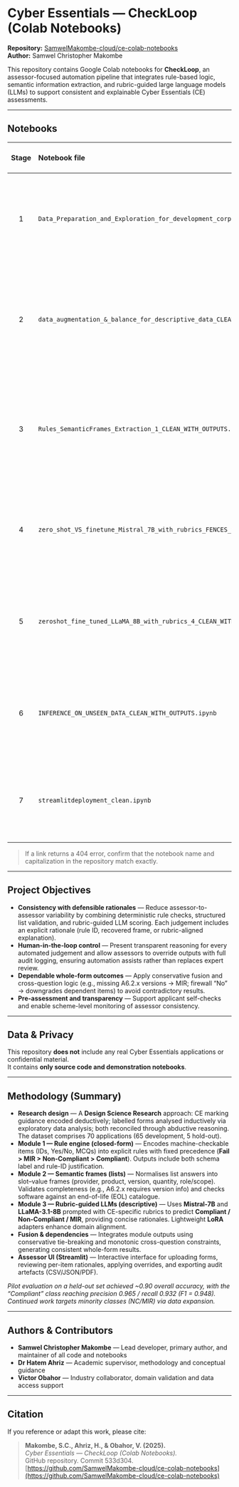 # Cyber Essentials — CheckLoop (Colab Notebooks)

**Repository:** [SamwelMakombe-cloud/ce-colab-notebooks](https://github.com/SamwelMakombe-cloud/ce-colab-notebooks)  
**Author:** Samwel Christopher Makombe

This repository contains Google Colab notebooks for **CheckLoop**, an assessor-focused automation pipeline that integrates rule-based logic, semantic information extraction, and rubric-guided large language models (LLMs) to support consistent and explainable Cyber Essentials (CE) assessments.

---

##  Notebooks

| Stage | Notebook file | Open in Colab | Purpose |
|:--:|:--|:--|:--|
| 1 | `Data_Preparation_and_Exploration_for_development_corpus_CLEAN_WITH_OUTPUTS.ipynb` | [![Open In Colab](https://colab.research.google.com/assets/colab-badge.svg)](https://colab.research.google.com/github/SamwelMakombe-cloud/ce-colab-notebooks/blob/main/Data_Preparation_and_Exploration_for_development_corpus_CLEAN_WITH_OUTPUTS.ipynb) | Loads and explores the development corpus, structuring questions, answers, and notes for downstream modules. |
| 2 | `data_augmentation_&_balance_for_descriptive_data_CLEAN_WITH_OUTPUTS.ipynb` | [![Open In Colab](https://colab.research.google.com/assets/colab-badge.svg)](https://colab.research.google.com/github/SamwelMakombe-cloud/ce-colab-notebooks/blob/main/data_augmentation_&_balance_for_descriptive_data_CLEAN_WITH_OUTPUTS.ipynb) | Performs class balancing and data augmentation for descriptive answers while preserving label integrity. |
| 3 | `Rules_SemanticFrames_Extraction_1_CLEAN_WITH_OUTPUTS.ipynb` | [![Open In Colab](https://colab.research.google.com/assets/colab-badge.svg)](https://colab.research.google.com/github/SamwelMakombe-cloud/ce-colab-notebooks/blob/main/Rules_SemanticFrames_Extraction_1_CLEAN_WITH_OUTPUTS.ipynb) | Encodes CE marking rules (CFG) and extracts semantic frames and entities (spaCy + SRL) aligned to the marking guide. |
| 4 | `zero_shot_VS_finetune_Mistral_7B_with_rubrics_FENCES_STRICT_SAFE_WITH_OUTPUTS.ipynb` | [![Open In Colab](https://colab.research.google.com/assets/colab-badge.svg)](https://colab.research.google.com/github/SamwelMakombe-cloud/ce-colab-notebooks/blob/main/zero_shot_VS_finetune_Mistral_7B_with_rubrics_FENCES_STRICT_SAFE_WITH_OUTPUTS.ipynb) | Compares zero-shot and fine-tuned **Mistral-7B** models under CE-specific rubrics (safe rendering for GitHub). |
| 5 | `zeroshot_fine_tuned_LLaMA_8B_with_rubrics_4_CLEAN_WITH_OUTPUTS.ipynb` | [![Open In Colab](https://colab.research.google.com/assets/colab-badge.svg)](https://colab.research.google.com/github/SamwelMakombe-cloud/ce-colab-notebooks/blob/main/zeroshot_fine_tuned_LLaMA_8B_with_rubrics_4_CLEAN_WITH_OUTPUTS.ipynb) | Evaluates **LLaMA-3.1-8B** using CE-specific rubric prompts and reports comparative performance metrics. |
| 6 | `INFERENCE_ON_UNSEEN_DATA_CLEAN_WITH_OUTPUTS.ipynb` | [![Open In Colab](https://colab.research.google.com/assets/colab-badge.svg)](https://colab.research.google.com/github/SamwelMakombe-cloud/ce-colab-notebooks/blob/main/INFERENCE_ON_UNSEEN_DATA_CLEAN_WITH_OUTPUTS.ipynb) | Runs the full inference pipeline on held-out forms and saves predictions with explanatory outputs. |
| 7 | `streamlitdeployment_clean.ipynb` | [![Open In Colab](https://colab.research.google.com/assets/colab-badge.svg)](https://colab.research.google.com/github/SamwelMakombe-cloud/ce-colab-notebooks/blob/main/streamlitdeployment_clean.ipynb) | Launches the Streamlit assessor interface with override logging and exportable audit artefacts. |

> If a link returns a 404 error, confirm that the notebook name and capitalization in the repository match exactly.

---

##  Project Objectives

- **Consistency with defensible rationales** — Reduce assessor-to-assessor variability by combining deterministic rule checks, structured list validation, and rubric-guided LLM scoring. Each judgement includes an explicit rationale (rule ID, recovered frame, or rubric-aligned explanation).  
- **Human-in-the-loop control** — Present transparent reasoning for every automated judgement and allow assessors to override outputs with full audit logging, ensuring automation assists rather than replaces expert review.  
- **Dependable whole-form outcomes** — Apply conservative fusion and cross-question logic (e.g., missing A6.2.x versions → MIR; firewall “No” → downgrades dependent items) to avoid contradictory results.  
- **Pre-assessment and transparency** — Support applicant self-checks and enable scheme-level monitoring of assessor consistency.

---

##  Data & Privacy

This repository **does not** include any real Cyber Essentials applications or confidential material.  
It contains **only source code and demonstration notebooks**.

---

##  Methodology (Summary)

- **Research design** — A **Design Science Research** approach: CE marking guidance encoded deductively; labelled forms analysed inductively via exploratory data analysis; both reconciled through abductive reasoning. The dataset comprises 70 applications (65 development, 5 hold-out).  
- **Module 1 — Rule engine (closed-form)** — Encodes machine-checkable items (IDs, Yes/No, MCQs) into explicit rules with fixed precedence (**Fail > MIR > Non-Compliant > Compliant**). Outputs include both schema label and rule-ID justification.  
- **Module 2 — Semantic frames (lists)** — Normalises list answers into slot–value frames (provider, product, version, quantity, role/scope). Validates completeness (e.g., A6.2.x requires version info) and checks software against an end-of-life (EOL) catalogue.  
- **Module 3 — Rubric-guided LLMs (descriptive)** — Uses **Mistral-7B** and **LLaMA-3.1-8B** prompted with CE-specific rubrics to predict **Compliant / Non-Compliant / MIR**, providing concise rationales. Lightweight **LoRA** adapters enhance domain alignment.  
- **Fusion & dependencies** — Integrates module outputs using conservative tie-breaking and monotonic cross-question constraints, generating consistent whole-form results.  
- **Assessor UI (Streamlit)** — Interactive interface for uploading forms, reviewing per-item rationales, applying overrides, and exporting audit artefacts (CSV/JSON/PDF).

*Pilot evaluation on a held-out set achieved ~0.90 overall accuracy, with the “Compliant” class reaching precision 0.965 / recall 0.932 (F1 = 0.948). Continued work targets minority classes (NC/MIR) via data expansion.*

---

##  Authors & Contributors

- **Samwel Christopher Makombe** — Lead developer, primary author, and maintainer of all code and notebooks  
- **Dr Hatem Ahriz** — Academic supervisor, methodology and conceptual guidance  
- **Victor Obahor** — Industry collaborator, domain validation and data access support


---

##  Citation

If you reference or adapt this work, please cite:

> **Makombe, S.C., Ahriz, H., & Obahor, V. (2025).**  
> *Cyber Essentials — CheckLoop (Colab Notebooks).*  
> GitHub repository. Commit 533d304.  
> [https://github.com/SamwelMakombe-cloud/ce-colab-notebooks](https://github.com/SamwelMakombe-cloud/ce-colab-notebooks)
